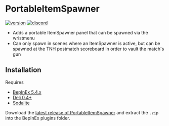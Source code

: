 # PortableItemSpawner
[![version](https://img.shields.io/github/v/release/Maiq-The-Dude/PortableItemSpawner?&label=version&style=flat-square)](https://github.com/Maiq-The-Dude/PortableItemSpawner/releases/latest) [![discord](https://img.shields.io/discord/777351065950879744?label=&logo=discord&logoColor=ffffff&color=7389D8&labelColor=6A7EC2&style=flat-square)](https://discord.gg/g8xeFyt42j)
- Adds a portable ItemSpawner panel that can be spawned via the wristmenu
- Can only spawn in scenes where an ItemSpawner is active, but can be spawned at the TNH postmatch scoreboard in order to vault the match's gun

## Installation
Requires 
- [BepInEx 5.4.x](https://github.com/BepInEx/BepInEx/releases)
- [Deli 0.4+](https://github.com/Deli-Collective/Deli/releases)
- [Sodalite](https://github.com/H3VR-Modding/Sodalite/releases)

Download the [latest release of PortableItemSpawner](https://github.com/Maiq-The-Dude/PortableItemSpawner/releases/latest) and extract the `.zip` into the BepInEx plugins folder.
